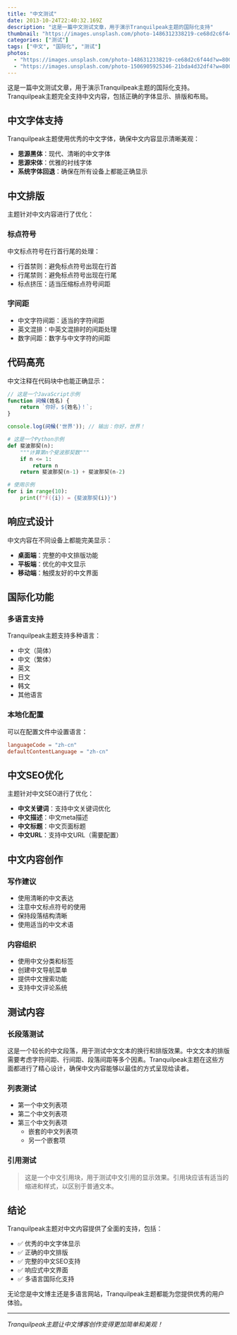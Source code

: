 ```yaml
---
title: "中文测试"
date: 2013-10-24T22:40:32.169Z
description: "这是一篇中文测试文章，用于演示Tranquilpeak主题的国际化支持"
thumbnail: "https://images.unsplash.com/photo-1486312338219-ce68d2c6f44d?w=800&h=600&fit=crop"
categories: ["测试"]
tags: ["中文", "国际化", "测试"]
photos:
  - "https://images.unsplash.com/photo-1486312338219-ce68d2c6f44d?w=800&h=600&fit=crop"
  - "https://images.unsplash.com/photo-1506905925346-21bda4d32df4?w=800&h=600&fit=crop"
---
```


这是一篇中文测试文章，用于演示Tranquilpeak主题的国际化支持。Tranquilpeak主题完全支持中文内容，包括正确的字体显示、排版和布局。

## 中文字体支持

Tranquilpeak主题使用优秀的中文字体，确保中文内容显示清晰美观：

- **思源黑体**：现代、清晰的中文字体
- **思源宋体**：优雅的衬线字体
- **系统字体回退**：确保在所有设备上都能正确显示

## 中文排版

主题针对中文内容进行了优化：

### 标点符号
中文标点符号在行首行尾的处理：
- 行首禁则：避免标点符号出现在行首
- 行尾禁则：避免标点符号出现在行尾
- 标点挤压：适当压缩标点符号间距

### 字间距
- 中文字符间距：适当的字符间距
- 英文混排：中英文混排时的间距处理
- 数字间距：数字与中文字符的间距

## 代码高亮

中文注释在代码块中也能正确显示：

```javascript
// 这是一个JavaScript示例
function 问候(姓名) {
    return `你好，${姓名}！`;
}

console.log(问候('世界')); // 输出：你好，世界！
```

```python
# 这是一个Python示例
def 斐波那契(n):
    """计算第n个斐波那契数"""
    if n <= 1:
        return n
    return 斐波那契(n-1) + 斐波那契(n-2)

# 使用示例
for i in range(10):
    print(f"F({i}) = {斐波那契(i)}")
```

## 响应式设计

中文内容在不同设备上都能完美显示：

- **桌面端**：完整的中文排版功能
- **平板端**：优化的中文显示
- **移动端**：触摸友好的中文界面

## 国际化功能

### 多语言支持
Tranquilpeak主题支持多种语言：

- 中文（简体）
- 中文（繁体）
- 英文
- 日文
- 韩文
- 其他语言

### 本地化配置
可以在配置文件中设置语言：

```toml
languageCode = "zh-cn"
defaultContentLanguage = "zh-cn"
```

## 中文SEO优化

主题针对中文SEO进行了优化：

- **中文关键词**：支持中文关键词优化
- **中文描述**：中文meta描述
- **中文标题**：中文页面标题
- **中文URL**：支持中文URL（需要配置）

## 中文内容创作

### 写作建议
- 使用清晰的中文表达
- 注意中文标点符号的使用
- 保持段落结构清晰
- 使用适当的中文术语

### 内容组织
- 使用中文分类和标签
- 创建中文导航菜单
- 提供中文搜索功能
- 支持中文评论系统

## 测试内容

### 长段落测试
这是一个较长的中文段落，用于测试中文文本的换行和排版效果。中文文本的排版需要考虑字符间距、行间距、段落间距等多个因素。Tranquilpeak主题在这些方面都进行了精心设计，确保中文内容能够以最佳的方式呈现给读者。

### 列表测试
- 第一个中文列表项
- 第二个中文列表项
- 第三个中文列表项
  - 嵌套的中文列表项
  - 另一个嵌套项

### 引用测试
> 这是一个中文引用块，用于测试中文引用的显示效果。引用块应该有适当的缩进和样式，以区别于普通文本。

## 结论

Tranquilpeak主题对中文内容提供了全面的支持，包括：

- ✅ 优秀的中文字体显示
- ✅ 正确的中文排版
- ✅ 完整的中文SEO支持
- ✅ 响应式中文界面
- ✅ 多语言国际化支持

无论您是中文博主还是多语言网站，Tranquilpeak主题都能为您提供优秀的用户体验。

---

*Tranquilpeak主题让中文博客创作变得更加简单和美观！* 